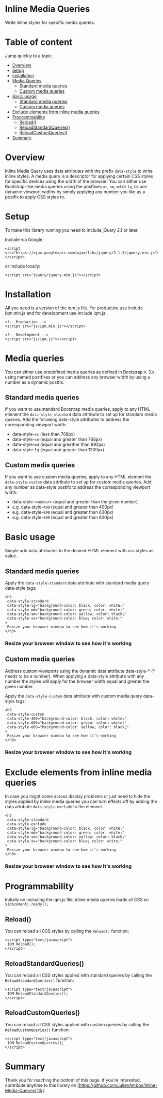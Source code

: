 # Inline Media Queries

Write inline styles for specific media queries.

# Table of content

Jump quickly to a topic.

* [Overview][0]
* [Setup][1]
* [Installation][2]
* [Media Queries][3]
  * [Standard media queries][4]
  * [Custom media queries][5]
* [Basic usage][6]
  * [Standard media queries][7]
  * [Custom media queries][8]
* [Exclude elements from inline media queries][9]
* [Programmability][10]
  * [Reload()][11]
  * [ReloadStandardQueries()][12]
  * [ReloadCustomQueries()][13]
* [Summary][14]

# Overview

Inline Media Query uses data attributes with the prefix `data-style` to write inline styles.
A media query is a descriptor for applying certain CSS styles for specific devices using the width of the browser. You can either use Bootstrap-like media queries using the postfixes `xs`, `sm`, `md` or
`lg`, or use dynamic viewport widths by simply applying any number you like as a postfix to apply CSS styles to.

# Setup

To make this library running you need to include jQuery 2.1 or later.

Include via Google:

    <script src="https://ajax.googleapis.com/ajax/libs/jquery/2.1.3/jquery.min.js"></script>

or include locally:  

    <script src="jquery/jquery.min.js"></script>

# Installation

All you need is a version of the iqm.js file. For productive use include iqm.min.js and for development use include iqm.js:

    <!-- Production --> 
    <script src="js/iqm.min.js"></script> 
    
    <!-- Development --> 
    <script src="js/iqm.js"></script>

# Media queries

You can either use predefined media queries as defined in Bootstrap v. 3.x using named postfixes or you can address any browser width by using a number as a dynamic postfix.  

## Standard media queries

If you want to use standard Bootstrap media queries, apply to any HTML element the `data-style-standard` data attribute to set up for standard media queries.
Add the following data-style attributes to address the corresponding viewport width:

* data-style-`xs` (less than 768px)
* data-style-`sm` (equal and greater than 768px)
* data-style-`md` (equal and greather than 992px)
* data-style-`lg` (equal and greater than 1200px)

## Custom media queries

If you want to use custom media queries, apply to any HTML element the `data-style-custom` data attribute to set up for custom media queries.
Add any number as data-style postifx to address the corresponding viewport width:

* data-style-`<number>` (equal and greater than the given number)
* e.g. data-style-`400` (equal and greater than 400px)
* e.g. data-style-`600` (equal and greater than 600px)
* e.g. data-style-`800` (equal and greater than 800px)

# Basic usage

Simple add data attributes to the desired HTML element with css styles as value.

## Standard media queries

Apply the `data-style-standard` data attribute with standard media query data-style tags:

    <h3 
     data-style-standard	
     data-style-lg="background-color: black; color: white;" 
     data-style-md="background-color: green; color: white;"
     data-style-sm="background-color: yellow; color: black;" 
     data-style-xs="background-color: blue; color: white;"
    >
     Resize your browser window to see how it's working
    </h3>

### Resize your browser window to see how it's working

## Custom media queries

Address custom viewports using the dynamic data attribute data-style-\* (\* needs to be a number). When applying a data-style attribute with any 
number the styles will apply for the browser width equal and greater the given number.

Apply the `data-style-custom` data attribute with custom media query data-style tags:

    <h3 
     data-style-custom
     data-style-400="background-color: black; color: white;" 
     data-style-600="background-color: green; color: white;"
     data-style-800="background-color: yellow; color: black;" 
    >
     Resize your browser window to see how it's working
    </h3>
    

### Resize your browser window to see how it's working

# Exclude elements from inline media queries

In case you might come across display problems or just need to hide the styles applied by inline media queries you can turn effects off
by adding the data attribute `data-style-exclude` to the element.

    <h3 
     data-style-standard
     data-style-exclude
     data-style-lg="background-color: black; color: white;" 
     data-style-md="background-color: green; color: white;"
     data-style-sm="background-color: yellow; color: black;" 
     data-style-xs="background-color: blue; color: white;"
    >
     Resize your browser window to see how it's working
    </h3>

### Resize your browser window to see how it's working

# Programmability

Initially on including the iqm.js file, inline media queries loads all CSS on `$(document).ready();`

## Reload()

You can reload all CSS styles by calling the `Reload()` function:

    <script type="text/javascript">
     IQM.Reload();
    </script>

## ReloadStandardQueries()

You can reload all CSS styles applied with standard queries by calling the `ReloadStandardQueries()` function:

    <script type="text/javascript">
     IQM.ReloadStandardQueries();
    </script>

## ReloadCustomQueries()

You can reload all CSS styles applied with custom queries by calling the `ReloadCustomQueries()` function:

    <script type="text/javascript">
     IQM.ReloadCustomQueries();
    </script>

# Summary

Thank you for reaching the bottom of this page. If you're interested, contribute anytime to this library on [https://github.com/JulienAmbos/Inline-Media-Queries][15].


[0]: #overview
[1]: #setup
[2]: #installation
[3]: #media-queries
[4]: #standard-media-queries
[5]: #custom-media-queries
[6]: #basic-usage
[7]: #standard-media-queries-1
[8]: #custom-media-queries-1
[9]: #exclude-elements-from-inline-media-queries
[10]: #programmability
[11]: #reload
[12]: #reloadstandardqueries
[13]: #reloadcustomqueries
[14]: #summary
[15]: https://github.com/JulienAmbos/Inline-Media-Queries
